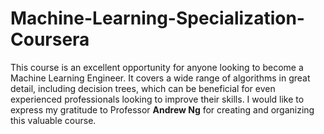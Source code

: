 # Machine-Learning-Specialization-Coursera
This course is an excellent opportunity for anyone looking to become a Machine Learning Engineer. It covers a wide range of algorithms in great detail, including decision trees, which can be beneficial for even experienced professionals looking to improve their skills. I would like to express my gratitude to Professor **Andrew Ng** for creating and organizing this valuable course.
